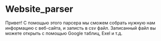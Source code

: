 # Website_parser
Привет! С помощью этого парсера мы сможем собрать нужную нам информацию с веб-сайта, и  записть в csv файл.
Записанный файл  вы можете открыть с помощью Google таблиц, Exel и т.д.
